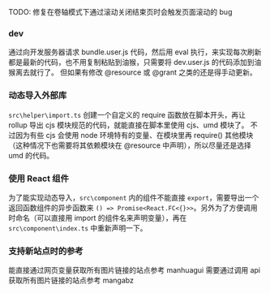 TODO: 修复在卷轴模式下通过滚动关闭结束页时会触发页面滚动的 bug

### dev

通过向开发服务器请求 bundle.user.js 代码，然后用 eval 执行，来实现每次刷新都是最新的代码，也不用复制粘贴到油猴，只需要将 dev.user.js 的代码添加到油猴离去就行了。
但如果有修改 @resource 或 @grant 之类的还是得手动更新。

### 动态导入外部库

`src\helper\import.ts`
创建一个自定义的 require 函数放在脚本开头，再让 rollup 导出 cjs 模块规范的代码，就能直接在脚本里使用 cjs、umd 模块了。
不过因为有些 cjs 会使用 node 环境特有的变量、在模块里再 require() 其他模块（这种情况下也需要将其依赖模块在 @resource 中声明），所以尽量还是选择 umd 的代码。

### 使用 React 组件

为了能实现动态导入，`src\component` 内的组件不能直接 `export`，需要导出一个返回函数组件的异步函数来 `() => Promise<React.FC<{}>>`。另外为了方便调用时命名（可以直接用 import 的组件名来声明变量），再在 `src\component\index.ts` 中重新声明一下。

### 支持新站点时的参考

能直接通过网页变量获取所有图片链接的站点参考 manhuagui
需要通过调用 api 获取所有图片链接的站点参考 mangabz
